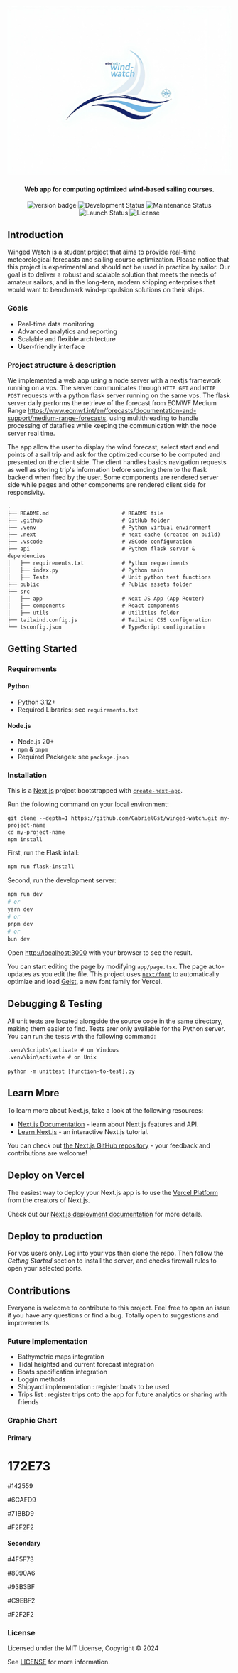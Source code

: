 <!-- <h1 align="center">Wind Watch</h1> -->
<div align="center">
  <img src="/public/Style/wind-watch.jpg">
</div>

<h4 align="center">Web app for computing optimized wind-based sailing courses.</h4>

<!-- <h1 align="center"> </h1> -->

<!-- ![version](https://img.shields.io/badge/version-0.0.1-blueviolet) -->
<div style="flex" align="center">
  <img src="https://img.shields.io/badge/version-1.0.0-blueviolet" alt="version badge">
  <img src="https://img.shields.io/badge/development-in%20progress-orange" alt="Development Status">
  <img src="https://img.shields.io/badge/maintained-yes-brightgreen.svg" alt="Maintenance Status">
  <img src="https://img.shields.io/badge/launched-no-red.svg" alt="Launch Status">
  <img src="https://img.shields.io/badge/license-MIT-blue" alt="License">

</div>

<!-- ![development](https://img.shields.io/badge/development-in%20progress-orange)
![maintenance](https://img.shields.io/badge/maintained-yes-brightgreen.svg)
![launched](https://img.shields.io/badge/launched-no-red.svg)
![License](https://img.shields.io/badge/license-MIT-blue) -->

## Introduction

Winged Watch is a student project that aims to provide real-time meteorological forecasts and sailing course optimization. Please notice that this project is experimental and should not be used in practice by sailor. Our goal is to deliver a robust and scalable solution that meets the needs of amateur sailors, and in the long-tern, modern shipping enterprises that would want to benchmark wind-propulsion solutions on their ships.

### Goals

- Real-time data monitoring
- Advanced analytics and reporting
- Scalable and flexible architecture
- User-friendly interface

### Project structure & description

We implemented a web app using a node server with a nextjs framework running on a vps. The server communicates through `HTTP GET` and `HTTP POST` requests with a python flask server running on the same vps. The flask server daily performs the retrieve of the forecast from ECMWF Medium Range  <https://www.ecmwf.int/en/forecasts/documentation-and-support/medium-range-forecasts>, using multithreading to handle processing of datafiles while keeping the communication with the node server real time.

The app allow the user to display the wind forecast, select start and end points of a sail trip and ask for the optimized course to be computed and presented on the client side. The client handles basics navigation requests as well as storing trip's information before sending them to the flask backend when fired by the user. Some components are rendered server side while pages and other components are rendered client side for responsivity.

```shell
.
├── README.md                       # README file
├── .github                         # GitHub folder
├── .venv                           # Python virtual environment
├── .next                           # next cache (created on build)
├── .vscode                         # VSCode configuration
├── api                             # Python flask server & dependencies
│   ├── requirements.txt            # Python requeriments
│   ├── index.py                    # Python main
│   ├── Tests                       # Unit python test functions
├── public                          # Public assets folder
├── src
│   ├── app                         # Next JS App (App Router)
│   ├── components                  # React components
│   ├── utils                       # Utilities folder
├── tailwind.config.js              # Tailwind CSS configuration
└── tsconfig.json                   # TypeScript configuration
```

## Getting Started

### Requirements

#### Python

- Python 3.12+
- Required Libraries: see `requirements.txt`

#### Node.js

- Node.js 20+
- `npm` & `pnpm`
- Required Packages: see `package.json`

### Installation

This is a [Next.js](https://nextjs.org) project bootstrapped with [`create-next-app`](https://nextjs.org/docs/app/api-reference/cli/create-next-app).

Run the following command on your local environment:

```shell
git clone --depth=1 https://github.com/GabrielGst/winged-watch.git my-project-name
cd my-project-name
npm install
```

First, run the Flask intall:

```bash
npm run flask-install
```

Second, run the development server:

```bash
npm run dev
# or
yarn dev
# or
pnpm dev
# or
bun dev
```

Open [http://localhost:3000](http://localhost:3000) with your browser to see the result.

You can start editing the page by modifying `app/page.tsx`. The page auto-updates as you edit the file. This project uses [`next/font`](https://nextjs.org/docs/app/building-your-application/optimizing/fonts) to automatically optimize and load [Geist](https://vercel.com/font), a new font family for Vercel.

## Debugging & Testing


All unit tests are located alongside the source code in the same directory, making them easier to find. Tests arer only available for the Python server. You can run the tests with the following command:

```shell
.venv\Scripts\activate # on Windows
.venv\bin\activate # on Unix

python -m unittest [function-to-test].py
```

## Learn More

To learn more about Next.js, take a look at the following resources:

- [Next.js Documentation](https://nextjs.org/docs) - learn about Next.js features and API.
- [Learn Next.js](https://nextjs.org/learn) - an interactive Next.js tutorial.

You can check out [the Next.js GitHub repository](https://github.com/vercel/next.js) - your feedback and contributions are welcome!

## Deploy on Vercel

The easiest way to deploy your Next.js app is to use the [Vercel Platform](https://vercel.com/new?utm_medium=default-template&filter=next.js&utm_source=create-next-app&utm_campaign=create-next-app-readme) from the creators of Next.js.

Check out our [Next.js deployment documentation](https://nextjs.org/docs/app/building-your-application/deploying) for more details.


## Deploy to production

For vps users only. Log into your vps then clone the repo. Then follow the _Getting Started_ section to install the server, and checks firewall rules to open your selected ports.

## Contributions

Everyone is welcome to contribute to this project. Feel free to open an issue if you have any questions or find a bug. Totally open to suggestions and improvements.

### Future Implementation

- Bathymetric maps integration
- Tidal heightsd and current forecast integration
- Boats specification integration
- Loggin methods
- Shipyard implementation : register boats to be used
- Trips list : register trips onto the app for future analytics or sharing with friends

### Graphic Chart

#### Primary

# 172E73

#142559

#6CAFD9

#71BBD9

#F2F2F2

#### Secondary

#4F5F73

#8090A6

#93B3BF

#C9EBF2

#F2F2F2

### License

Licensed under the MIT License, Copyright © 2024

See [LICENSE](LICENSE) for more information.

